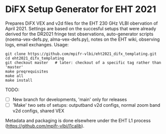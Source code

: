 # DiFX Setup Generator for EHT 2021

Prepares DiFX VEX and v2d files for the EHT 230 GHz VLBI obervation of April 2021. Settings are based on the succesful setups that were already derived for the DR2021 fringe test observations, auto-generator scripts (noema-vex-defs.py, alma-vex-defs.py), notes on the EHT wiki, observing logs, email exchanges. 
Usage:

```
git clone https://github.com/mpifr-vlbi/eht2021_difx_templating.git
cd eht2021_difx_templating
git checkout master   # later: checkout of a specific tag rather than 'master'
make preqrequisites
make all
make install
```

TODO:
- [ ] New branch for developments, 'main' only for releases
- [ ] 'Make' two sets of setups: outputband v2d configs, normal zoom band v2d configs, shared VEX

Metadata and packaging is done elsewhere under the EHT L1 process (https://github.com/mpifr-vlbi/l1calib).
